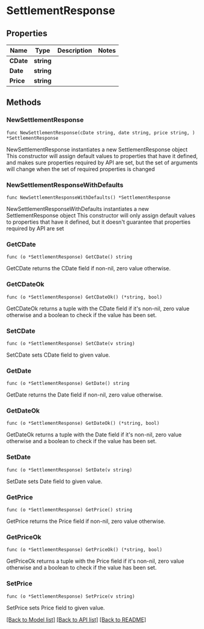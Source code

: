 # SettlementResponse

## Properties

Name | Type | Description | Notes
------------ | ------------- | ------------- | -------------
**CDate** | **string** |  | 
**Date** | **string** |  | 
**Price** | **string** |  | 

## Methods

### NewSettlementResponse

`func NewSettlementResponse(cDate string, date string, price string, ) *SettlementResponse`

NewSettlementResponse instantiates a new SettlementResponse object
This constructor will assign default values to properties that have it defined,
and makes sure properties required by API are set, but the set of arguments
will change when the set of required properties is changed

### NewSettlementResponseWithDefaults

`func NewSettlementResponseWithDefaults() *SettlementResponse`

NewSettlementResponseWithDefaults instantiates a new SettlementResponse object
This constructor will only assign default values to properties that have it defined,
but it doesn't guarantee that properties required by API are set

### GetCDate

`func (o *SettlementResponse) GetCDate() string`

GetCDate returns the CDate field if non-nil, zero value otherwise.

### GetCDateOk

`func (o *SettlementResponse) GetCDateOk() (*string, bool)`

GetCDateOk returns a tuple with the CDate field if it's non-nil, zero value otherwise
and a boolean to check if the value has been set.

### SetCDate

`func (o *SettlementResponse) SetCDate(v string)`

SetCDate sets CDate field to given value.


### GetDate

`func (o *SettlementResponse) GetDate() string`

GetDate returns the Date field if non-nil, zero value otherwise.

### GetDateOk

`func (o *SettlementResponse) GetDateOk() (*string, bool)`

GetDateOk returns a tuple with the Date field if it's non-nil, zero value otherwise
and a boolean to check if the value has been set.

### SetDate

`func (o *SettlementResponse) SetDate(v string)`

SetDate sets Date field to given value.


### GetPrice

`func (o *SettlementResponse) GetPrice() string`

GetPrice returns the Price field if non-nil, zero value otherwise.

### GetPriceOk

`func (o *SettlementResponse) GetPriceOk() (*string, bool)`

GetPriceOk returns a tuple with the Price field if it's non-nil, zero value otherwise
and a boolean to check if the value has been set.

### SetPrice

`func (o *SettlementResponse) SetPrice(v string)`

SetPrice sets Price field to given value.



[[Back to Model list]](../README.md#documentation-for-models) [[Back to API list]](../README.md#documentation-for-api-endpoints) [[Back to README]](../README.md)



